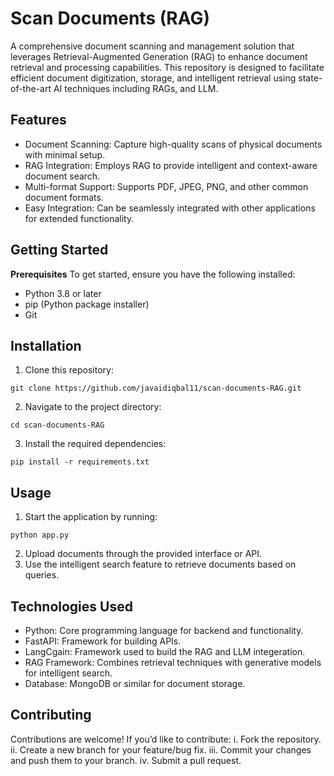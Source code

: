 # Scan Documents (RAG)

A comprehensive document scanning and management solution that leverages Retrieval-Augmented Generation (RAG) to enhance document retrieval and processing capabilities. This repository is designed to facilitate efficient document digitization, storage, and intelligent retrieval using state-of-the-art AI techniques including RAGs, and LLM.

## Features

- Document Scanning: Capture high-quality scans of physical documents with minimal setup.
- RAG Integration: Employs RAG to provide intelligent and context-aware document search.
- Multi-format Support: Supports PDF, JPEG, PNG, and other common document formats.
- Easy Integration: Can be seamlessly integrated with other applications for extended functionality.

## Getting Started

**Prerequisites**
To get started, ensure you have the following installed:
- Python 3.8 or later
- pip (Python package installer)
- Git

## Installation
1. Clone this repository:
```shell
git clone https://github.com/javaidiqbal11/scan-documents-RAG.git
```
2. Navigate to the project directory:
```shell
cd scan-documents-RAG
```
3. Install the required dependencies:
```shell
pip install -r requirements.txt
```
## Usage

1. Start the application by running:
```shell
python app.py
```
2. Upload documents through the provided interface or API.
3. Use the intelligent search feature to retrieve documents based on queries.

## Technologies Used

- Python: Core programming language for backend and functionality.
- FastAPI: Framework for building APIs.
- LangCgain: Framework used to build the RAG and LLM integeration. 
- RAG Framework: Combines retrieval techniques with generative models for intelligent search.
- Database: MongoDB or similar for document storage.

## Contributing
Contributions are welcome! If you’d like to contribute:
i. Fork the repository.
ii. Create a new branch for your feature/bug fix.
iii. Commit your changes and push them to your branch.
iv. Submit a pull request.
